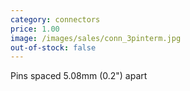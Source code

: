 ```yaml
---
category: connectors
price: 1.00
image: /images/sales/conn_3pinterm.jpg
out-of-stock: false
---
```

Pins spaced 5.08mm (0.2") apart

